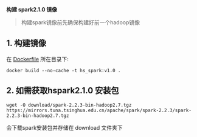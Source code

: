 ﻿**构建 spark2.1.0 镜像**
>构建spark镜像前先确保构建好前一个hadoop镜像

## 1. 构建镜像
在 [Dockerfile](./Dockerfile) 所在目录下:  
```
docker build --no-cache -t hs_spark:v1.0 .
```

## 2. 如需获取hspark2.1.0 安装包    
```
wget -O download/spark-2.2.3-bin-hadoop2.7.tgz https://mirrors.tuna.tsinghua.edu.cn/apache/spark/spark-2.2.3/spark-2.2.3-bin-hadoop2.7.tgz
```   
会下载spark安装包并存储在 download 文件夹下
